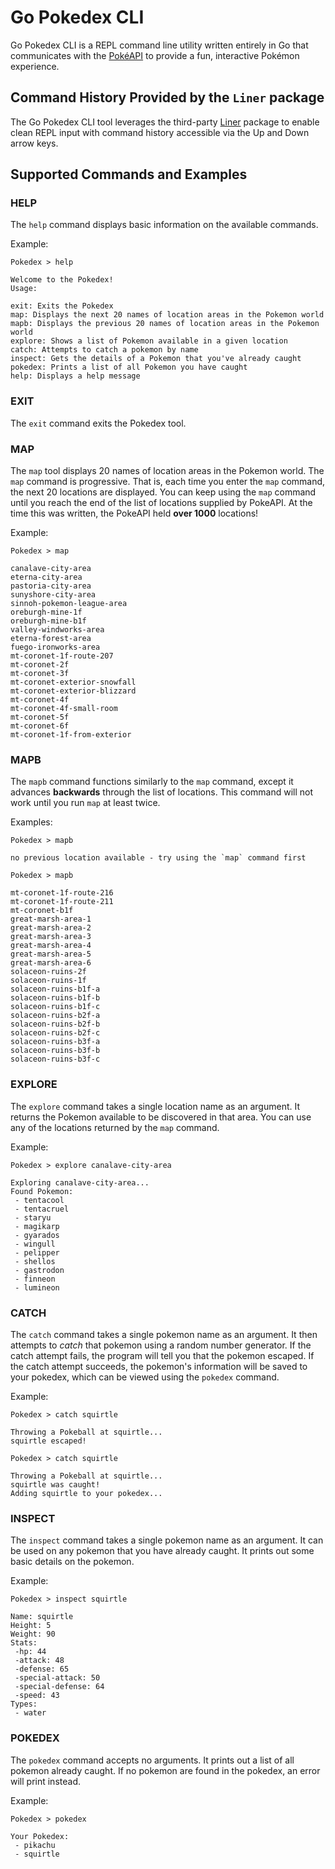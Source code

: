 # Go Pokedex CLI

Go Pokedex CLI is a REPL command line utility written entirely in Go that communicates with the [PokéAPI](https://pokeapi.co/) to provide a fun, interactive Pokémon experience.

## Command History Provided by the `Liner` package
The Go Pokedex CLI tool leverages the third-party [Liner](https://github.com/peterh/liner) package to enable clean REPL input with command history accessible via the Up and Down arrow keys.

## Supported Commands and Examples

### HELP
The `help` command displays basic information on the available commands.

Example:
```
Pokedex > help

Welcome to the Pokedex!
Usage:

exit: Exits the Pokedex
map: Displays the next 20 names of location areas in the Pokemon world
mapb: Displays the previous 20 names of location areas in the Pokemon world
explore: Shows a list of Pokemon available in a given location
catch: Attempts to catch a pokemon by name
inspect: Gets the details of a Pokemon that you've already caught
pokedex: Prints a list of all Pokemon you have caught
help: Displays a help message
```

### EXIT
The `exit` command exits the Pokedex tool.

### MAP
The `map` tool displays 20 names of location areas in the Pokemon world. The `map` command is progressive. That is, each time you enter the `map` command, the next 20 locations are displayed. You can keep using the `map` command until you reach the end of the list of locations supplied by PokeAPI. At the time this was written, the PokeAPI held **over 1000** locations!

Example:
```
Pokedex > map

canalave-city-area
eterna-city-area
pastoria-city-area
sunyshore-city-area
sinnoh-pokemon-league-area
oreburgh-mine-1f
oreburgh-mine-b1f
valley-windworks-area
eterna-forest-area
fuego-ironworks-area
mt-coronet-1f-route-207
mt-coronet-2f
mt-coronet-3f
mt-coronet-exterior-snowfall
mt-coronet-exterior-blizzard
mt-coronet-4f
mt-coronet-4f-small-room
mt-coronet-5f
mt-coronet-6f
mt-coronet-1f-from-exterior
```

### MAPB
The `mapb` command functions similarly to the `map` command, except it advances **backwards** through the list of locations. This command will not work until you run `map` at least twice.

Examples:
```
Pokedex > mapb

no previous location available - try using the `map` command first
```

```
Pokedex > mapb

mt-coronet-1f-route-216
mt-coronet-1f-route-211
mt-coronet-b1f
great-marsh-area-1
great-marsh-area-2
great-marsh-area-3
great-marsh-area-4
great-marsh-area-5
great-marsh-area-6
solaceon-ruins-2f
solaceon-ruins-1f
solaceon-ruins-b1f-a
solaceon-ruins-b1f-b
solaceon-ruins-b1f-c
solaceon-ruins-b2f-a
solaceon-ruins-b2f-b
solaceon-ruins-b2f-c
solaceon-ruins-b3f-a
solaceon-ruins-b3f-b
solaceon-ruins-b3f-c
```

### EXPLORE
The `explore` command takes a single location name as an argument. It returns the Pokemon available to be discovered in that area. You can use any of the locations returned by the `map` command.

Example:
```
Pokedex > explore canalave-city-area

Exploring canalave-city-area...
Found Pokemon:
 - tentacool
 - tentacruel
 - staryu
 - magikarp
 - gyarados
 - wingull
 - pelipper
 - shellos
 - gastrodon
 - finneon
 - lumineon
```

### CATCH
The `catch` command takes a single pokemon name as an argument. It then attempts to *catch* that pokemon using a random number generator. If the catch attempt fails, the program will tell you that the pokemon escaped. If the catch attempt succeeds, the pokemon's information will be saved to your pokedex, which can be viewed using the `pokedex` command.

Example:
```
Pokedex > catch squirtle

Throwing a Pokeball at squirtle...
squirtle escaped!

Pokedex > catch squirtle

Throwing a Pokeball at squirtle...
squirtle was caught!
Adding squirtle to your pokedex...
```

### INSPECT
The `inspect` command takes a single pokemon name as an argument. It can be used on any pokemon that you have already caught. It prints out some basic details on the pokemon.

Example:
```
Pokedex > inspect squirtle

Name: squirtle
Height: 5
Weight: 90
Stats:
 -hp: 44
 -attack: 48
 -defense: 65
 -special-attack: 50
 -special-defense: 64
 -speed: 43
Types:
 - water
```

### POKEDEX
The `pokedex` command accepts no arguments. It prints out a list of all pokemon already caught. If no pokemon are found in the pokedex, an error will print instead.

Example:
```
Pokedex > pokedex

Your Pokedex:
 - pikachu
 - squirtle
```
